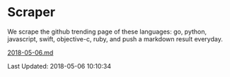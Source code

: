 # Scraper

We scrape the github trending page of these languages: go, python, javascript, swift, objective-c, ruby, and push a markdown result everyday.

[2018-05-06.md](https://github.com/henson/Scraper/blob/master/2018-05-06.md)

Last Updated: 2018-05-06 10:10:34